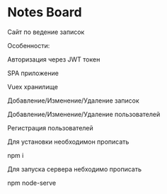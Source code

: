 # Notes Board
Сайт по ведение записок



Особенности:
 
Авторизация через JWT токен

SPA приложение

Vuex хранилище

Добавление/Изменение/Удаление записок

Добавление/Изменение/Удаление пользователей

Регистрация пользователей




Для установки необходимон прописать

npm i

Для запуска сервера небходимо прописать

npm node-serve
